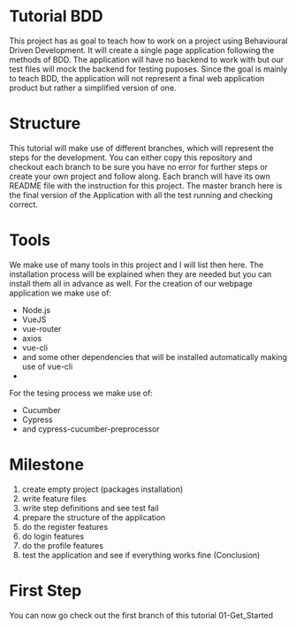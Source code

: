 # Tutorial BDD
This project has as goal to teach how to work on a project using Behavioural Driven Development. It will create a single page application following the methods of BDD. The application will have no backend to work with but our test files will mock the backend for testing puposes. Since the goal is mainly to teach BDD, the application will not represent a final web application product but rather a simplified version of one.

# Structure
This tutorial will make use of different branches, which will represent the steps for the development. You can either copy this repository and checkout each branch to be sure you have no error for further steps or create your own project and follow along.
Each branch will have its own README file with the instruction for this project. 
The master branch here is the final version of the Application with all the test running and checking correct.

# Tools
We make use of many tools in this project and I will list then here. The installation process will be explained when they are needed but you can install them all in advance as well.
For the creation of our webpage application we make use of:
- Node.js
- VueJS
- vue-router
- axios
- vue-cli
- and some other dependencies that will be installed automatically making use of vue-cli
- 
For the tesing process we make use of: 
- Cucumber
- Cypress
- and cypress-cucumber-preprocessor

# Milestone
1) create empty project (packages installation)
2) write feature files
3) write step definitions and see test fail
4) prepare the structure of the application 
5) do the register features
6) do login features
7) do the profile features
8) test the application and see if everything works fine (Conclusion)

# First Step
You can now go check out the first branch of this tutorial 01-Get_Started

